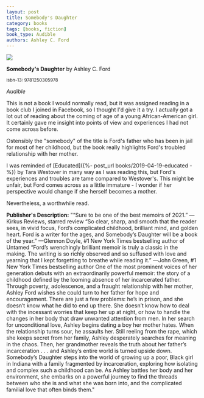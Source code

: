 ```yaml
---
layout: post
title: Somebody's Daughter
category: books
tags: [books, fiction]
book_type: Audible
authors: Ashley C. Ford
---
```


<img src="http://books.google.com/books/content?id=srq_zQEACAAJ&printsec=frontcover&img=1&zoom=1&source=gbs_api"/>

**Somebody's Daughter** by Ashley C. Ford

<sup>isbn-13: 9781250305978</sup>

*Audible*

This is not a book I would normally read, but it was assigned reading in a book
club I joined in Facebook, so I thought I'd give it a try. I actually got a lot
out of reading about the coming of age of a young African-American girl. It certainly
gave me insight into points of view and experiences I had not come across before.

Ostensibly the "somebody" of the title is Ford's father who has been in jail
for most of her childhood, but the book really highlights Ford's troubled relationship
with her mother.

I was reminded of [Educated]({%- post_url books/2019-04-19-educated -%}) by Tara
Westover in many way as I was reading this, but Ford's experiences and troubles
are tame compared to Westover's. This might be unfair, but Ford comes across as
a little immature - I wonder if her perspective would change if she herself becomes
a mother.

Nevertheless, a worthwhile read.

**Publisher's Description:**
"“Sure to be one of the best memoirs of 2021.” —Kirkus Reviews, starred
review “So clear, sharp, and smooth that the reader sees, in vivid focus,
Ford’s complicated childhood, brilliant mind, and golden heart. Ford is a
writer for the ages, and Somebody’s Daughter will be a book of the year.”
—Glennon Doyle, #1 New York Times bestselling author of Untamed “Ford’s
wrenchingly brilliant memoir is truly a classic in the making. The writing
is so richly observed and so suffused with love and yearning that I kept
forgetting to breathe while reading it.” —John Green, #1 New York Times
bestselling author One of the most prominent voices of her generation
debuts with an extraordinarily powerful memoir: the story of a childhood
defined by the looming absence of her incarcerated father. Through poverty,
adolescence, and a fraught relationship with her mother, Ashley Ford wishes
she could turn to her father for hope and encouragement. There are just a
few problems: he’s in prison, and she doesn’t know what he did to end up
there. She doesn’t know how to deal with the incessant worries that keep
her up at night, or how to handle the changes in her body that draw
unwanted attention from men. In her search for unconditional love, Ashley
begins dating a boy her mother hates. When the relationship turns sour, he
assaults her. Still reeling from the rape, which she keeps secret from her
family, Ashley desperately searches for meaning in the chaos. Then, her
grandmother reveals the truth about her father’s incarceration . . . and
Ashley’s entire world is turned upside down. Somebody’s Daughter steps into
the world of growing up a poor, Black girl in Indiana with a family
fragmented by incarceration, exploring how isolating and complex such a
childhood can be. As Ashley battles her body and her environment, she
embarks on a powerful journey to find the threads between who she is and
what she was born into, and the complicated familial love that often binds
them."
